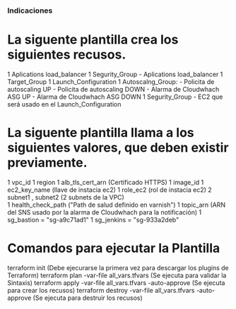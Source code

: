 ### Indicaciones
# La siguente plantilla crea los siguientes recusos.
1 Aplications load_balancer
1 Segurity_Group - Aplications load_balancer
1 Target_Group
1 Launch_Configuration
1 Autoscalng_Group:
    - Policita de autoscaling UP
    - Policita de autoscaling DOWN
    - Alarma de Cloudwhach ASG UP
    - Alarma de Cloudwhach ASG DOWN
1 Segurity_Group - EC2 que será usado en el Launch_Configuration

# La siguente plantilla llama a los siguientes valores, que deben existir previamente.

1 vpc_id
1 region
1 alb_tls_cert_arn (Certificado HTTPS)
1 image_id 
1 ec2_key_name  (llave de instacia ec2)
1 role_ec2      (rol de instacia ec2)
2 subnet1 , subnet2  (2 subnets de la VPC)                     
1 health_check_path  ("Path de salud definido en varnish")
1 topic_arn  (ARN del SNS usado por la alarma de Cloudwhach para la notificación)
1 sg_bastion = "sg-a9c71ad1"
1 sg_jenkins = "sg-933a2deb"


# Comandos para ejecutar la Plantilla
terraform init                                                      (Debe ejecurarse la primera vez para descargar los plugins de Terraform)
terraform plan -var-file all_vars.tfvars                            (Se ejecuta para validar la Sintaxis)
terraform apply -var-file all_vars.tfvars -auto-approve             (Se ejecuta para crear los recusos)
terraform destroy -var-file all_vars.tfvars -auto-approve           (Se ejecuta para destruir los recusos)

